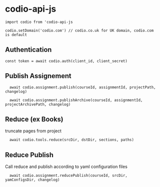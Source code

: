 # codio-api-js
```
import codio from 'codio-api-js

codio.setDomain('codio.com') // codio.co.uk for UK domain, codio.com is default
```

## Authentication
```
const token = await codio.auth(client_id, client_secret)
```

## Publish Assignement
```
  await codio.assignment.publish(courseId, assignmentId, projectPath, changelog)

  await codio.assignment.publishArchive(courseId, assignmentId, projectArchivePath, changelog)

```

## Reduce (ex Books)
truncate pages from project
```
  await codio.tools.reduce(srcDir, dstDir, sections, paths)
```

## Reduce Publish
Call reduce and publish according to yaml configuration files
```
  await codio.assignment.reducePublish(courseId, srcDir, yamConfigsDir, changelog)
```